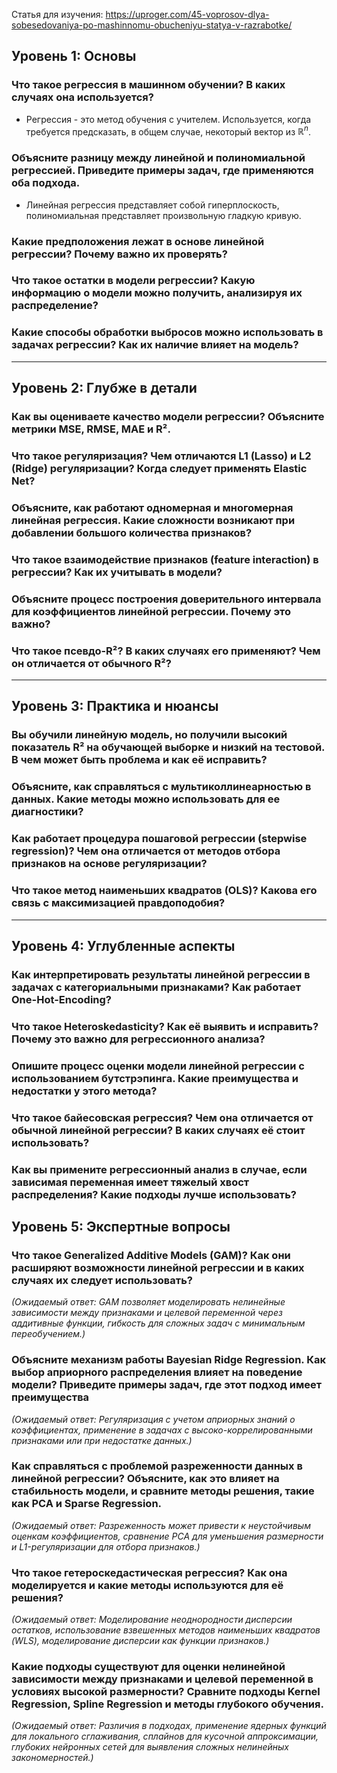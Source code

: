 Статья для изучения:
https://uproger.com/45-voprosov-dlya-sobesedovaniya-po-mashinnomu-obucheniyu-statya-v-razrabotke/

## Уровень 1: Основы

### Что такое регрессия в машинном обучении? В каких случаях она используется?
- Регрессия - это метод обучения с учителем. Используется, когда требуется предсказать, в общем случае, некоторый вектор из $\mathbb{R}^n$.

### Объясните разницу между линейной и полиномиальной регрессией. Приведите примеры задач, где применяются оба подхода.
- Линейная регрессия представляет собой гиперплоскость, полиномиальная представляет произвольную гладкую кривую.

### Какие предположения лежат в основе линейной регрессии? Почему важно их проверять?	


### Что такое остатки в модели регрессии? Какую информацию о модели можно получить, анализируя их распределение?


### Какие способы обработки выбросов можно использовать в задачах регрессии? Как их наличие влияет на модель?


---

## Уровень 2: Глубже в детали

### Как вы оцениваете качество модели регрессии? Объясните метрики MSE, RMSE, MAE и R².


### Что такое регуляризация? Чем отличаются L1 (Lasso) и L2 (Ridge) регуляризации? Когда следует применять Elastic Net?


### Объясните, как работают одномерная и многомерная линейная регрессия. Какие сложности возникают при добавлении большого количества признаков?


### Что такое взаимодействие признаков (feature interaction) в регрессии? Как их учитывать в модели?


### Объясните процесс построения доверительного интервала для коэффициентов линейной регрессии. Почему это важно?


### Что такое псевдо-R²? В каких случаях его применяют? Чем он отличается от обычного R²?


---

## Уровень 3: Практика и нюансы

### Вы обучили линейную модель, но получили высокий показатель R² на обучающей выборке и низкий на тестовой. В чем может быть проблема и как её исправить?


### Объясните, как справляться с мультиколлинеарностью в данных. Какие методы можно использовать для ее диагностики?


### Как работает процедура пошаговой регрессии (stepwise regression)? Чем она отличается от методов отбора признаков на основе регуляризации?


### Что такое метод наименьших квадратов (OLS)? Какова его связь с максимизацией правдоподобия?


---

## Уровень 4: Углубленные аспекты

### Как интерпретировать результаты линейной регрессии в задачах с категориальными признаками? Как работает One-Hot-Encoding?


### Что такое Heteroskedasticity? Как её выявить и исправить? Почему это важно для регрессионного анализа?


### Опишите процесс оценки модели линейной регрессии с использованием бутстрэпинга. Какие преимущества и недостатки у этого метода?


### Что такое байесовская регрессия? Чем она отличается от обычной линейной регрессии? В каких случаях её стоит использовать?


### Как вы примените регрессионный анализ в случае, если зависимая переменная имеет тяжелый хвост распределения? Какие подходы лучше использовать?


## Уровень 5: Экспертные вопросы

### Что такое Generalized Additive Models (GAM)? Как они расширяют возможности линейной регрессии и в каких случаях их следует использовать?

*(Ожидаемый ответ: GAM позволяет моделировать нелинейные зависимости между признаками и целевой переменной через аддитивные функции, гибкость для сложных задач с минимальным переобучением.)*
    
### Объясните механизм работы Bayesian Ridge Regression. Как выбор априорного распределения влияет на поведение модели? Приведите примеры задач, где этот подход имеет преимущества
    
*(Ожидаемый ответ: Регуляризация с учетом априорных знаний о коэффициентах, применение в задачах с высоко-коррелированными признаками или при недостатке данных.)*
    
### Как справляться с проблемой разреженности данных в линейной регрессии? Объясните, как это влияет на стабильность модели, и сравните методы решения, такие как PCA и Sparse Regression.

_(Ожидаемый ответ: Разреженность может привести к неустойчивым оценкам коэффициентов, сравнение PCA для уменьшения размерности и L1-регуляризации для отбора признаков.)_
    
### Что такое гетероскедастическая регрессия? Как она моделируется и какие методы используются для её решения?

 _(Ожидаемый ответ: Моделирование неоднородности дисперсии остатков, использование взвешенных методов наименьших квадратов (WLS), моделирование дисперсии как функции признаков.)_
    
### Какие подходы существуют для оценки нелинейной зависимости между признаками и целевой переменной в условиях высокой размерности? Сравните подходы Kernel Regression, Spline Regression и методы глубокого обучения. 

_(Ожидаемый ответ: Различия в подходах, применение ядерных функций для локального сглаживания, сплайнов для кусочной аппроксимации, глубоких нейронных сетей для выявления сложных нелинейных закономерностей.)_